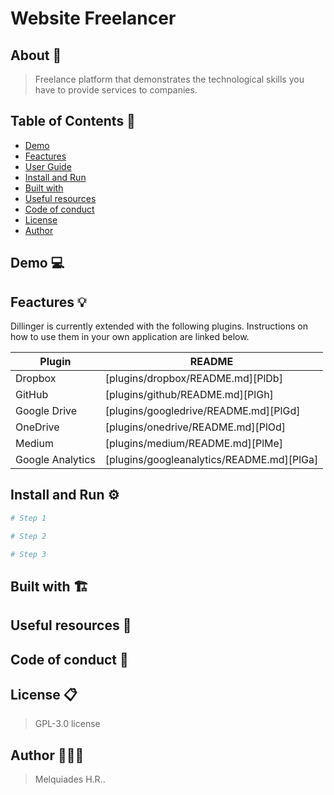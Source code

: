 # Website Freelancer

## About 🚀

  > Freelance platform that demonstrates the technological skills you have to provide services to companies.

## Table of Contents 📑

* [Demo](#demo)
* [Feactures](#feactures)
* [User Guide](#user-guide)
* [Install and Run](#install-run)
* [Built with](#built-with)
* [Useful resources](#useful-resources)
* [Code of conduct](#code-of-conduct)
* [License](#license)
* [Author](#author)


## Demo 💻

## Feactures 💡

Dillinger is currently extended with the following plugins.
Instructions on how to use them in your own application are linked below.

| Plugin | README |
| ------ | ------ |
| Dropbox | [plugins/dropbox/README.md][PlDb] |
| GitHub | [plugins/github/README.md][PlGh] |
| Google Drive | [plugins/googledrive/README.md][PlGd] |
| OneDrive | [plugins/onedrive/README.md][PlOd] |
| Medium | [plugins/medium/README.md][PlMe] |
| Google Analytics | [plugins/googleanalytics/README.md][PlGa] |

## Install and Run ⚙️

```bash
# Step 1
```
```bash
# Step 2
```
```bash
# Step 3
```

## Built with 🏗️

## Useful resources 🔧

## Code of conduct 🤝

## License 📋

  > GPL-3.0 license

## Author 🧑🏻‍💻

  > Melquiades H.R..
